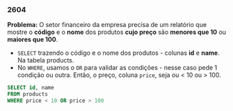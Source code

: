 ### 2604

**Problema:** O setor financeiro da empresa precisa de um relatório que mostre o **código** e o **nome** dos produtos **cujo preço** são **menores que 10** ou **maiores que 100**.

- `SELECT` trazendo o código e o nome dos produtos - colunas **id** e **name**. Na tabela products.
- No `WHERE`, usamos o `OR` para validar as condições - nesse caso pede 1 condição ou outra. Então, o preço, coluna `price`, seja ou < 10 ou > 100.

```sql
SELECT id, name 
FROM products 
WHERE price < 10 OR price > 100
```